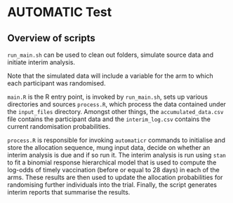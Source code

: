 # AUTOMATIC Test

## Overview of scripts

`run_main.sh` can be used to clean out folders, simulate source data and initiate interim analysis.

Note that the simulated data will include a variable for the arm to which each participant was randomised.

`main.R` is the R entry point, is invoked by `run_main.sh`, sets up various directories and sources `process.R`, which process the data contained under the `input_files` directory. Amongst other things, the `accumulated_data.csv` file contains the participant data and the `interim_log.csv` contains the current randomisation probabilities.

`process.R` is responsible for invoking `automaticr` commands to initialise and store the allocation sequence, mung input data, decide on whether an interim analysis is due and if so run it. The interim analysis is run using `stan` to fit a binomial response hierarchical model that is used to compute the log-odds of timely vaccination (before or equal to 28 days) in each of the arms. These results are then used to update the allocation probabilities for randomising further individuals into the trial. Finally, the script generates interim reports that summarise the results.





